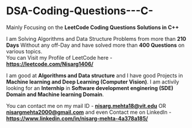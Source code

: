 # DSA-Coding-Questions---C-
Mainly Focusing on the **LeetCode Coding Questions Solutions in C++**

I am Solving Algorithms and Data Structure Problems from more than **210 Days** Without any off-Day and have solved more than **400 Questions** on various topics.  
You can Visit my Profile of LeetCode here - **https://leetcode.com/Nisarg1406/**

I am good at **Algorithms and Data structure** and I have good Projects in **Machine learning and Deep Learning (Computer Vision)**. I am activily looking for an **Internhip** in **Software development enginering (SDE) Domain and Machine learning Domain**.

You can contact me on my mail ID - **nisarg.mehta18@vit.edu** OR **nisargmehta2000@gmail.com**  and even Contact me on LinkedIn - **https://www.linkedin.com/in/nisarg-mehta-4a378a185/**
